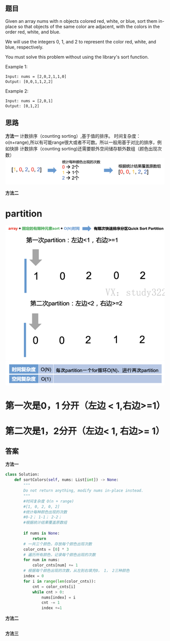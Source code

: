 ## 题目
Given an array nums with n objects colored red, white, or blue, sort them in-place so that objects of the same color are adjacent, with the colors in the order red, white, and blue.

We will use the integers 0, 1, and 2 to represent the color red, white, and blue, respectively.

You must solve this problem without using the library's sort function.


Example 1:
```
Input: nums = [2,0,2,1,1,0]
Output: [0,0,1,1,2,2]
```
Example 2:
```
Input: nums = [2,0,1]
Output: [0,1,2]
```
## 思路
**方法一**
计数排序（counting sorting）,基于值的排序。
时间复杂度：o(n+range),所以有可能range很大或者不可数。所以一般用基于对比的排序，例如快排
计数排序（counting sorting)还需要额外空间储存额外数组（颜色出现次数）
![p](https://github.com/SSRRBB/Leetcode/blob/main/Images/23.png)


**方法二**
# partition
![p](https://github.com/SSRRBB/Leetcode/blob/main/Images/24.png)
![p](https://github.com/SSRRBB/Leetcode/blob/main/Images/25.png)
![p](https://github.com/SSRRBB/Leetcode/blob/main/Images/26.png)

# 第一次是0，1 分开（左边 < 1,右边>=1）
# 第二次是1，2分开（左边< 1, 右边>= 1）

## 答案
**方法一**
```python
class Solution:
    def sortColors(self, nums: List[int]) -> None:
        """
        Do not return anything, modify nums in-place instead.
        """
        #时间复杂度 O(n + range)
        #[1, 0, 2, 0, 2]
        #统计每种颜色出现的次数
        #0-2； 1-1； 2-2；
        #根据统计结果覆盖原数组
        
        if nums is None:
            return
        # 一共三个颜色，存放每个颜色出现次数
        color_cnts = [0] * 3
        # 遍历所有颜色，记录每个颜色出现的次数
        for num in nums:
            color_cnts[num] += 1
        # 根据每个颜色出现的次数，从左到右填充0， 1， 2三种颜色
        index = 0
        for i in range(len(color_cnts)):
            cnt = color_cnts[i]
            while cnt > 0:
                nums[index] = i
                cnt -= 1
                index +=1 
```


**方法二**
```python

```

**方法三**
```python

```

